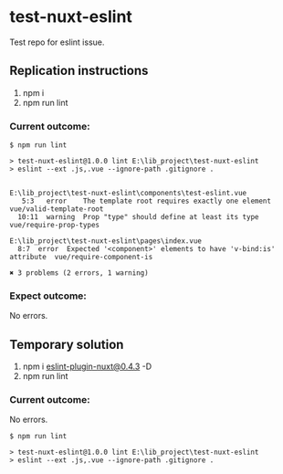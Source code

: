 # test-nuxt-eslint

Test repo for eslint issue.

## Replication instructions

1. npm i
2. npm run lint

### Current outcome:

```
$ npm run lint

> test-nuxt-eslint@1.0.0 lint E:\lib_project\test-nuxt-eslint
> eslint --ext .js,.vue --ignore-path .gitignore .


E:\lib_project\test-nuxt-eslint\components\test-eslint.vue
   5:3   error    The template root requires exactly one element  vue/valid-template-root
  10:11  warning  Prop "type" should define at least its type     vue/require-prop-types

E:\lib_project\test-nuxt-eslint\pages\index.vue
  8:7  error  Expected '<component>' elements to have 'v-bind:is' attribute  vue/require-component-is

✖ 3 problems (2 errors, 1 warning)

```

### Expect outcome:

No errors.

## Temporary solution

1. npm i eslint-plugin-nuxt@0.4.3 -D
2. npm run lint

### Current outcome:

No errors.

```
$ npm run lint

> test-nuxt-eslint@1.0.0 lint E:\lib_project\test-nuxt-eslint
> eslint --ext .js,.vue --ignore-path .gitignore .

```

